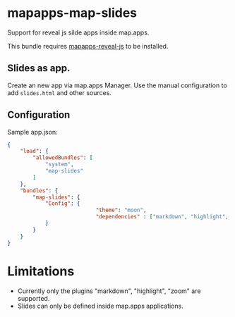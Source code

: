 # mapapps-map-slides

Support for reveal js silde apps inside map.apps.

This bundle requires [mapapps-reveal-js](/conterra/mapapps-reveal-js) to be installed.

## Slides as app.

Create an new app via map.apps Manager.
Use the manual configuration to add `slides.html` and other sources.

## Configuration

Sample app.json:

```json
{
	"load": {
		"allowedBundles": [
			"system",
			"map-slides"
		]
	},
	"bundles": {
		"map-slides": {
			"Config": {
                            "theme": "moon",
                            "dependencies" : ["markdown", "highlight", "zoom"]
			}
		}
	}
}
```


# Limitations

* Currently only the plugins "markdown", "highlight", "zoom" are supported.
* Slides can only be defined inside map.apps applications.
